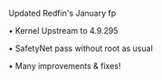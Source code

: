  Updated Redfin's January fp

• Kernel Upstream to 4.9.295

• SafetyNet pass without root as usual

• Many improvements & fixes!
